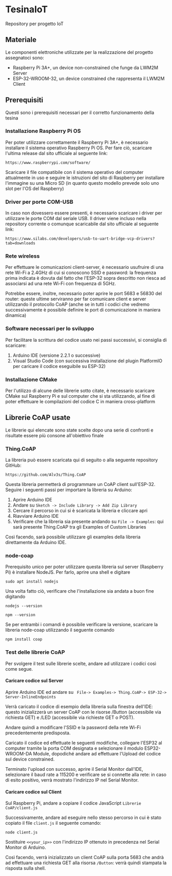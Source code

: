 # TesinaIoT
Repository per progetto IoT
## Materiale
Le componenti elettroniche utilizzate per la realizzazione del progetto assegnatoci sono: 
- Raspberry Pi 3A+, un device non-constrained che funge da LWM2M Server
- ESP-32-WROOM-32, un device constrained che rappresenta il LWM2M Client

## Prerequisiti
Questi sono i prerequisiti necessari per il corretto funzionamento della tesina
### Installazione Raspberry Pi OS
Per poter utilizzare correttamente il Raspberry Pi 3A+, è necessario installare il sistema operativo Raspberry Pi OS. 
Per fare ciò, scaricare l'ultima release dal sito ufficiale al seguente link: 
```
https://www.raspberrypi.com/software/
```
Scaricare il file compatibile con il sistema operativo del computer attualmente in uso e seguire le istruzioni del sito di Raspberry per installare l'immagine su una Micro SD (in quanto questo modello prevede solo uno slot per l'OS del Raspberry)

### Driver per porte COM-USB
In caso non dovessero essere presenti, è necessario scaricare i driver per utilizzare le porte COM dal seriale USB. 
Il driver viene incluso nella repository corrente o comunque scaricabile dal sito ufficiale al seguente link:
```
https://www.silabs.com/developers/usb-to-uart-bridge-vcp-drivers?tab=downloads
```
### Rete wireless
Per effettuare le comunicazioni client-server, è necessario usufruire di una rete Wi-Fi a 2.4GHz di cui si conoscono SSID e password: la frequenza prima indicata è dovuta dal fatto che l'ESP-32 sopra descritto non riesca ad associarsi ad una rete Wi-Fi con frequenza di 5GHz.

Potrebbe essere, inoltre, necessario poter aprire le port 5683 e 56830 del router: queste ultime serviranno per far comunicare client e server utilizzando il protocollo CoAP (anche se in tutti i codici che vedremo successivamente è possibile definire le port di comunicazione in maniera dinamica)

### Software necessari per lo sviluppo
Per facilitare la scrittura del codice usato nei passi successivi, si consiglia di scaricare: 
1. Arduino IDE (versione 2.2.1 o successive)
2. Visual Studio Code (con successiva installazione del plugin PlatformIO per caricare il codice eseguibile su ESP-32) 

### Installazione CMake
Per l'utilizzo di alcune delle librerie sotto citate, è necessario scaricare CMake sul Raspberry Pi e sul computer che si sta utilizzando, al fine di poter effettuare le compilazioni del codice C in maniera cross-platform

## Librerie CoAP usate
Le librerie qui elencate sono state scelte dopo una serie di confronti e risultate essere più consone all'obiettivo finale
### Thing.CoAP
La libreria può essere scaricata qui di seguito o alla seguente repository GitHub: 
```
https://github.com/Alv3s/Thing.CoAP  
```
Questa libreria permetterà di programmare un CoAP client sull'ESP-32.
Seguire i seguenti passi per importare la libreria su Arduino:
1. Aprire Arduino IDE
2. Andare su ```Sketch -> Include Library -> Add Zip Library```
3. Cercare il percorso in cui si è scaricata la libreria e cliccare apri
4. Riavviare Arduino IDE
5. Verificare che la libreria sia presente andando su ```File -> Examples```: qui sarà presente Thing.CoAP tra gli Examples of Custom Libraries

Così facendo, sarà possibile utilizzare gli examples della libreria direttamente da Arduino IDE.
### node-coap
Prerequisito unico per poter utilizzare questa libreria sul server (Raspberry Pi) è installare NodeJS. 
Per farlo, aprire una shell e digitare
```
sudo apt install nodejs
```
Una volta fatto ciò, verificare che l'installazione sia andata a buon fine digitando
```
nodejs --version
```
```
npm --version 
```
Se per entrambi i comandi è possibile verificare la versione, scaricare la libreria node-coap utilizzando il seguente comando 
```
npm install coap
```
### Test delle librerie CoAP
Per svolgere il test sulle librerie scelte, andare ad utilizzare i codici così come segue.

#### Caricare codice sul Server
Aprire Arduino IDE ed andare su ``` File-> Examples-> Thing.CoAP-> ESP-32-> Server-InlineEndpoints```

Verrà caricato il codice di esempio della libreria sulla finestra dell'IDE: questo inizializzerà un server CoAP con le risorse /Button (accessibile via richiesta GET) e /LED (accessibile via richieste GET o POST).

Andare quindi a modificare l'SSID e la password della rete Wi-Fi precedentemente predisposta.

Caricato il codice ed effettuate le seguenti modifiche, collegare l'ESP32 al computer tramite la porta COM designata e selezionare il modulo ESP32-WROOM-DA Module, dopodiché andare ad effettuare l'Upload del codice sul device constrained.

Terminato l'upload con successo, aprire il Serial Monitor dall'IDE, selezionare il baud rate a 115200 e verificare se si connette alla rete: in caso di esito positivo, verrà mostrato l'indirizzo IP nel Serial Monitor.

#### Caricare codice sul Client
Sul Raspberry Pi, andare a copiare il codice JavaScript ```Librerie CoAP/client.js```

Successivamente, andare ad eseguire nello stesso percorso in cui è stato copiato il file ```client.js``` il seguente comando:
```
node client.js
```
Sostituire ```<<your_ip>>``` con l'indirizzo IP ottenuto in precedenza nel Serial Monitor di Arduino.

Così facendo, verrà inizializzato un client CoAP sulla porta 5683 che andrà ad effettuare una richiesta GET alla risorsa ```/Button```: verrà quindi stampata la risposta sulla shell.


